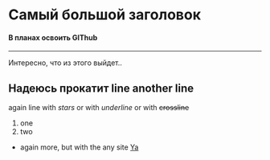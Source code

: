 # Самый большой заголовок
#### В планах освоить GIThub
---
Интересно, что из этого выйдет..


Надеюсь прокатит
line
another line
----
again line with *stars*
    or with _underline_
        or with ~~crossline~~
1. one
2. two
- again more, but with the any site [Ya](https://www.yandex.ru 'Яндекс')

